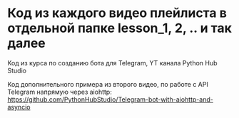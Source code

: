 # Код из каждого видео плейлиста в отдельной папке lesson_1, 2, .. и так далее
Код из курса по созданию бота для Telegram, YT канала Python Hub Studio

Код дополнительного примера из второго видео, по работе с API Telegram напрямую через aiohttp:
https://github.com/PythonHubStudio/Telegram-bot-with-aiohttp-and-asyncio
